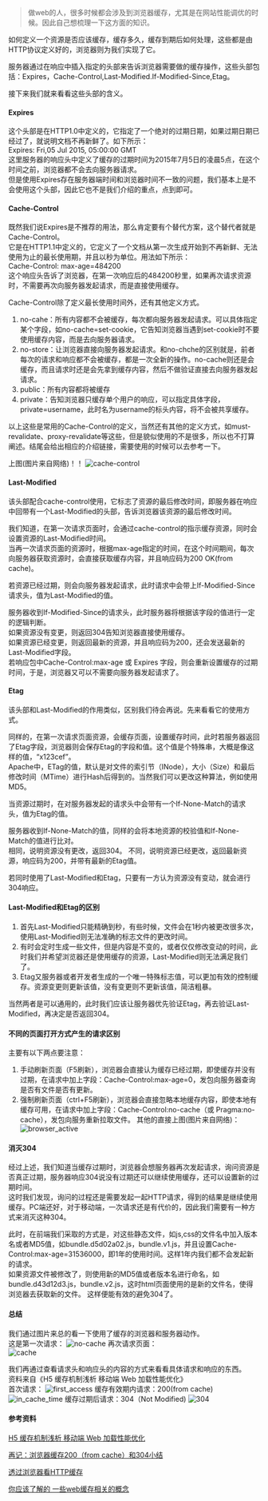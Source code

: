 > 做web的人，很多时候都会涉及到浏览器缓存，尤其是在网站性能调优的时候。因此自己想梳理一下这方面的知识。

如何定义一个资源是否应该缓存，缓存多久，缓存到期后如何处理，这些都是由HTTP协议定义好的，浏览器则为我们实现了它。

服务器通过在响应中插入指定的头部来告诉浏览器需要做的缓存操作，这些头部包括：Expires，Cache-Control,Last-Modified.If-Modified-Since,Etag。

接下来我们就来看看这些头部的含义。

#### Expires
这个头部是在HTTP1.0中定义的，它指定了一个绝对的过期日期，如果过期日期已经过了，就说明文档不再新鲜了。如下所示：  
Expires: Fri,05 Jul 2015, 05:00:00 GMT  
这里服务器的响应头中定义了缓存的过期时间为2015年7月5日的凌晨5点，在这个时间之前，浏览器都不会去向服务器请求。  
但是使用Expires存在服务器端时间和浏览器时间不一致的问题，我们基本上是不会使用这个头部，因此它也不是我们介绍的重点，点到即可。

#### Cache-Control
既然我们说Expires是不推荐的用法，那么肯定要有个替代方案，这个替代者就是Cache-Control。  
它是在HTTP1.1中定义的，它定义了一个文档从第一次生成开始到不再新鲜、无法使用为止的最长使用期，并且以秒为单位。用法如下所示：  
Cache-Control: max-age=484200  
这个响应头告诉了浏览器，在第一次响应后的484200秒里，如果再次请求资源时，不需要再次向服务器发起请求，而是直接使用缓存。

Cache-Control除了定义最长使用时间外，还有其他定义方式。

1. no-cahe：所有内容都不会被缓存，每次都向服务器发起请求。可以具体指定某个字段，如no-cache=set-cookie，它告知浏览器当遇到set-cookie时不要使用缓存内容，而是去向服务器请求。
2. no-store：让浏览器直接向服务器发起请求。和no-chche的区别就是，前者每次的请求和响应都不会被缓存，都是一次全新的操作。no-cache则还是会缓存，而且请求时还是会先拿到缓存内容，然后不做验证直接去向服务器发起请求。
3. public：所有内容都将被缓存
4. private：告知浏览器只缓存单个用户的响应，可以指定具体字段，private=username，此时名为username的标头内容，将不会被共享缓存。

以上这些是常用的Cache-Control的定义，当然还有其他的定义方式，如must-revalidate、proxy-revalidate等这些，但是貌似使用的不是很多，所以也不打算阐述。结尾会给出相应的介绍链接，需要使用的时候可以去参考一下。

上图(图片来自网络)！！
![cache-control](http://7xjw3r.com1.z0.glb.clouddn.com/image/4/b7/229d85481b56b05c39805dec2a733.png)
#### Last-Modified
该头部配合cache-control使用，它标志了资源的最后修改时间，即服务器在响应中回带有一个Last-Modified的头部，告诉浏览器该资源的最后修改时间。

我们知道，在第一次请求页面时，会通过cache-control的指示缓存资源，同时会设置资源的Last-Modified时间。  
当再一次请求页面的资源时，根据max-age指定的时间，在这个时间期间，每次向服务器获取资源时，会直接获取缓存内容，并且响应码为200 OK(from cache)。

若资源已经过期，则会向服务器发起请求，此时请求中会带上If-Modified-Since请求头，值为Last-Modified的值。

服务器收到If-Modified-Since的请求头，此时服务器将根据该字段的值进行一定的逻辑判断。  
如果资源没有变更，则返回304告知浏览器直接使用缓存。  
如果资源已经变更，则返回最新的资源，并且响应码为200，还会发送最新的Last-Modified字段。  
若响应包中Cache-Control:max-age 或 Expires 字段，则会重新设置缓存的过期时间，于是，浏览器又可以不需要向服务器发起请求了。

#### Etag
该头部和Last-Modified的作用类似，区别我们待会再说。先来看看它的使用方式。

同样的，在第一次请求页面资源，会缓存页面，设置缓存时间，此时若服务器返回了Etag字段，浏览器则会保存Etag的字段和值。这个值是个特殊串，大概是像这样的值，“x123cef”。  
Apache中，ETag的值，默认是对文件的索引节（INode），大小（Size）和最后修改时间（MTime）进行Hash后得到的。当然我们可以更改这种算法，例如使用MD5。

当资源过期时，在对服务器发起的请求头中会带有一个If-None-Match的请求头，值为Etag的值。

服务器收到If-None-Match的值，同样的会将本地资源的校验值和If-None-Match的值进行比对。  
相同，说明资源没有更改，返回304。
不同，说明资源已经更改，返回最新资源，响应码为200，并带有最新的Etag值。

若同时使用了Last-Modified和Etag，只要有一方认为资源没有变动，就会进行304响应。

#### Last-Modified和Etag的区别
1. 首先Last-Modified只能精确到秒，有些时候，文件会在1秒内被更改很多次，使用Last-Modified则无法准确的标志文件的更改时间。
2. 有时会定时生成一些文件，但是内容是不变的，或者仅仅修改变动的时间，此时我们并希望浏览器还是使用缓存的资源，Last-Modified则无法满足我们了。
3. Etag又服务器或者开发者生成的一个唯一特殊标志值，可以更加有效的控制缓存。资源变更则更新该值，没有变更则不更新该值，简洁粗暴。

当然两者是可以通用的，此时我们应该让服务器优先验证Etag，再去验证Last-Modified，再决定是否返回304。

#### 不同的页面打开方式产生的请求区别
主要有以下两点要注意：
1. 手动刷新页面（F5刷新），浏览器会直接认为缓存已经过期，即使缓存并没有过期，在请求中加上字段：Cache-Control:max-age=0，发包向服务器查询是否有文件是否有更新。
2. 强制刷新页面（ctrl+F5刷新），浏览器会直接忽略本地缓存内容，即使本地有缓存可用，在请求中加上字段：Cache-Control:no-cache（或 Pragma:no-cache），发包向服务重新拉取文件。
其他的直接上图(图片来自网络)：
![browser_active](http://7xjw3r.com1.z0.glb.clouddn.com/image/9/41/7e21a51022b2a2a29203e559c3406.jpg)

#### 消灭304
经过上述，我们知道当缓存过期时，浏览器会想服务器再次发起请求，询问资源是否真正过期，服务器响应304说没有过期还可以继续使用缓存，还可以设置新的过期时间。  
这时我们发现，询问的过程还是需要发起一起HTTP请求，得到的结果是继续使用缓存。PC端还好，对于移动端，一次请求还是有代价的，因此我们需要有一种方式来消灭这种304。 
 
此时，在前端我们采取的方式是，对这些静态文件，如js,css的文件名中加入版本名或者MD5值，如bundle.d5d02a02.js，bundle.v1.js，并且设置Cache-Control:max-age=31536000，即1年的使用时间。这样1年内我们都不会发起新的请求。  
如果资源文件被修改了，则使用新的MD5值或者版本名进行命名，如bundle.d43d12d3.js，bundle.v2.js，这时html页面使用的是新的文件名，使得浏览器去获取新的文件。
这样便能有效的避免304了。

#### 总结
我们通过图片来总的看一下使用了缓存的浏览器和服务器动作。  
这是第一次请求：
![no-cache](http://7xjw3r.com1.z0.glb.clouddn.com/image/5/43/7a900df61cf713a595fd1f1a76e6f.jpg)
再次请求页面：  
![cache](http://7xjw3r.com1.z0.glb.clouddn.com/image/a/59/5ac29bbec94eac805c58288a944ea.jpg)

我们再通过查看请求头和响应头的内容的方式来看看具体请求和响应的东西。  
资料来自《H5 缓存机制浅析 移动端 Web 加载性能优化》  
首次请求：
![first_access](http://7xjw3r.com1.z0.glb.clouddn.com/image/f/5a/ee7ed7cd4331981a51eb95cf5fcb2.gif)
缓存有效期内请求：200(from cache)
![in_cache_time](http://7xjw3r.com1.z0.glb.clouddn.com/image/2/b6/9c5d5b278f3d8649938cb6307b77c.gif)
缓存过期后请求：304（Not Modified)
![304](http://7xjw3r.com1.z0.glb.clouddn.com/image/6/5c/82c3dc587d37f65796f1eafc01e38.gif)

#### 参考资料
[H5 缓存机制浅析 移动端 Web 加载性能优化](http://segmentfault.com/a/1190000004132566)

[再记：浏览器缓存200（from cache）和304小结](http://www.laoono.com/s-db/55.html)

[透过浏览器看HTTP缓存](http://www.admin10000.com/document/6299.html)

[你应该了解的 一些web缓存相关的概念](http://www.cnblogs.com/_franky/archive/2011/11/23/2260109.html)
